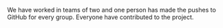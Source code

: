 We have worked in teams of two and one person has made the pushes to GitHub for every group.
Everyone have contributed to the project.
